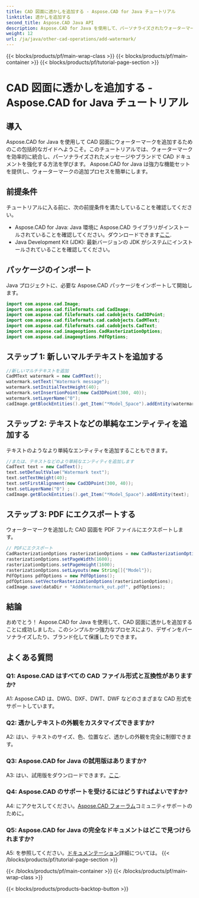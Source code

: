 ```yaml
---
title: CAD 図面に透かしを追加する - Aspose.CAD for Java チュートリアル
linktitle: 透かしを追加する
second_title: Aspose.CAD Java API
description: Aspose.CAD for Java を使用して、パーソナライズされたウォーターマークで CAD 図面を強化します。シームレスな統合については、ステップバイステップのガイドに従ってください。
weight: 12
url: /ja/java/other-cad-operations/add-watermark/
---
```


{{< blocks/products/pf/main-wrap-class >}}
{{< blocks/products/pf/main-container >}}
{{< blocks/products/pf/tutorial-page-section >}}

# CAD 図面に透かしを追加する - Aspose.CAD for Java チュートリアル

## 導入

Aspose.CAD for Java を使用して CAD 図面にウォーターマークを追加するためのこの包括的なガイドへようこそ。このチュートリアルでは、ウォーターマークを効率的に統合し、パーソナライズされたメッセージやブランドで CAD ドキュメントを強化する方法を学びます。 Aspose.CAD for Java は強力な機能セットを提供し、ウォーターマークの追加プロセスを簡単にします。

## 前提条件

チュートリアルに入る前に、次の前提条件を満たしていることを確認してください。

-  Aspose.CAD for Java: Java 環境に Aspose.CAD ライブラリがインストールされていることを確認してください。ダウンロードできます[ここ](https://releases.aspose.com/cad/java/).
- Java Development Kit (JDK): 最新バージョンの JDK がシステムにインストールされていることを確認してください。

## パッケージのインポート

Java プロジェクトに、必要な Aspose.CAD パッケージをインポートして開始します。

```java
import com.aspose.cad.Image;
import com.aspose.cad.fileformats.cad.CadImage;
import com.aspose.cad.fileformats.cad.cadobjects.Cad3DPoint;
import com.aspose.cad.fileformats.cad.cadobjects.CadMText;
import com.aspose.cad.fileformats.cad.cadobjects.CadText;
import com.aspose.cad.imageoptions.CadRasterizationOptions;
import com.aspose.cad.imageoptions.PdfOptions;
```

## ステップ 1: 新しいマルチテキストを追加する

```java
//新しいマルチテキストを追加
CadMText watermark = new CadMText();
watermark.setText("Watermark message");
watermark.setInitialTextHeight(40);
watermark.setInsertionPoint(new Cad3DPoint(300, 40));
watermark.setLayerName("0");
cadImage.getBlockEntities().get_Item("*Model_Space").addEntity(watermark);
```

## ステップ 2: テキストなどの単純なエンティティを追加する

テキストのようなより単純なエンティティを追加することもできます。

```java
//または、テキストなどのより単純なエンティティを追加します
CadText text = new CadText();
text.setDefaultValue("Watermark text");
text.setTextHeight(40);
text.setFirstAlignment(new Cad3DPoint(300, 40));
text.setLayerName("0") ;
cadImage.getBlockEntities().get_Item("*Model_Space").addEntity(text);
```

## ステップ 3: PDF にエクスポートする

ウォーターマークを追加した CAD 図面を PDF ファイルにエクスポートします。

```java
// PDFにエクスポート
CadRasterizationOptions rasterizationOptions = new CadRasterizationOptions();
rasterizationOptions.setPageWidth(1600);
rasterizationOptions.setPageHeight(1600);
rasterizationOptions.setLayouts(new String[]{"Model"});
PdfOptions pdfOptions = new PdfOptions();
pdfOptions.setVectorRasterizationOptions(rasterizationOptions);
cadImage.save(dataDir + "AddWatermark_out.pdf", pdfOptions);

```

## 結論

おめでとう！ Aspose.CAD for Java を使用して、CAD 図面に透かしを追加することに成功しました。このシンプルかつ強力なプロセスにより、デザインをパーソナライズしたり、ブランド化して保護したりできます。

## よくある質問

### Q1: Aspose.CAD はすべての CAD ファイル形式と互換性がありますか?

A1: Aspose.CAD は、DWG、DXF、DWT、DWF などのさまざまな CAD 形式をサポートしています。

### Q2: 透かしテキストの外観をカスタマイズできますか?

A2: はい、テキストのサイズ、色、位置など、透かしの外観を完全に制御できます。

### Q3: Aspose.CAD for Java の試用版はありますか?

 A3: はい、試用版をダウンロードできます。[ここ](https://releases.aspose.com/).

### Q4: Aspose.CAD のサポートを受けるにはどうすればよいですか?

 A4: にアクセスしてください。[Aspose.CAD フォーラム](https://forum.aspose.com/c/cad/19)コミュニティサポートのために。

### Q5: Aspose.CAD for Java の完全なドキュメントはどこで見つけられますか?

 A5: を参照してください。[ドキュメンテーション](https://reference.aspose.com/cad/java/)詳細については。
{{< /blocks/products/pf/tutorial-page-section >}}

{{< /blocks/products/pf/main-container >}}
{{< /blocks/products/pf/main-wrap-class >}}

{{< blocks/products/products-backtop-button >}}
